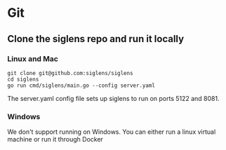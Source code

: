 # Git
## Clone the siglens repo and run it locally
### Linux and Mac
```
git clone git@github.com:siglens/siglens
cd siglens
go run cmd/siglens/main.go --config server.yaml
```
The server.yaml config file sets up siglens to run on ports 5122 and 8081.

### Windows
We don't support running on Windows.
You can either run a linux virtual machine or run it through Docker

